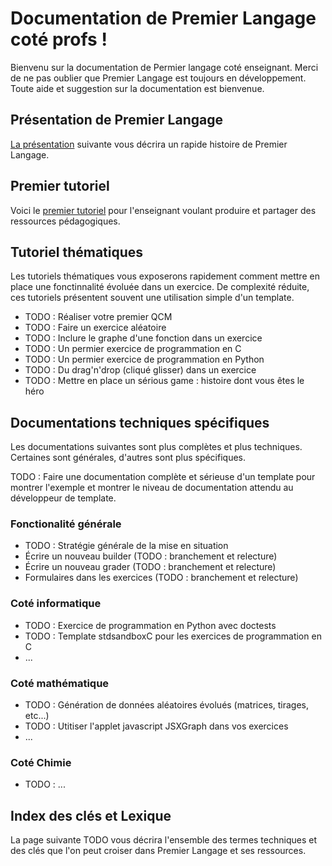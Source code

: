 # Documentation de Premier Langage coté profs !

Bienvenu sur la documentation de Permier langage coté enseignant. Merci de ne pas oublier que
Premier Langage est toujours en développement. Toute aide et suggestion sur la documentation 
est bienvenue.


## Présentation de Premier Langage
[La présentation](presentation.md) suivante vous décrira un rapide histoire de Premier Langage.


## Premier tutoriel

Voici le [premier tutoriel](premier_tutoriel.md) pour l'enseignant voulant produire et partager 
des ressources pédagogiques.

## Tutoriel thématiques

Les tutoriels thématiques vous exposerons rapidement comment mettre en place une fonctinnalité évoluée
dans un exercice. De complexité réduite, ces tutoriels présentent souvent une utilisation simple d'un 
template.

* TODO : Réaliser votre premier QCM 
* TODO : Faire un exercice aléatoire
* TODO : Inclure le graphe d'une fonction dans un exercice
* TODO : Un permier exercice de programmation en C
* TODO : Un permier exercice de programmation en Python
* TODO : Du drag'n'drop (cliqué glisser) dans un exercice
* TODO : Mettre en place un sérious game : histoire dont vous êtes le héro


## Documentations techniques spécifiques

Les documentations suivantes sont plus complètes et plus techniques. Certaines sont générales, d'autres
sont plus spécifiques. 

TODO : Faire une documentation complète et sérieuse d'un template pour montrer l'exemple et montrer
le niveau de documentation attendu au développeur de template.

### Fonctionalité générale

* TODO : Stratégie générale de la mise en situation
* Écrire un nouveau builder (TODO : branchement et relecture)
* Écrire un nouveau grader (TODO : branchement et relecture)
* Formulaires dans les exercices (TODO : branchement et relecture)

### Coté informatique

* TODO : Exercice de programmation en Python avec doctests
* TODO : Template stdsandboxC pour les exercices de programmation en C
* ...

### Coté mathématique

* TODO : Génération de données aléatoires évolués (matrices, tirages, etc...)
* TODO : Utitiser l'applet javascript JSXGraph dans vos exercices
* ...

### Coté Chimie

* TODO : ...

## Index des clés et Lexique

La page suivante TODO vous décrira l'ensemble des termes techniques et des clés que l'on peut croiser dans
Premier Langage et ses ressources.
